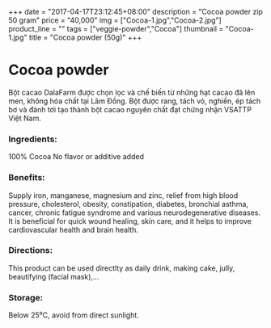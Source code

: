 +++
date = "2017-04-17T23:12:45+08:00"
description = "Cocoa powder zip 50 gram"
price = "40,000"
img = ["Cocoa-1.jpg","Cocoa-2.jpg"]
product_line = ""
tags = ["veggie-powder","Cocoa"]
thumbnail = "Cocoa-1.jpg"
title = "Cocoa powder (50g)"
+++

# Cocoa powder

Bột cacao DalaFarm được chọn lọc và chế biến từ những hạt cacao  đã lên men, không hóa chất tại Lâm Đồng. 
Bột được rang, tách vỏ,  nghiền, ép tách bơ và đánh tơi tạo thành bột cacao nguyên chất đạt chứng nhận VSATTP Việt Nam.


### Ingredients: 
100% Cocoa
No flavor or additive added

### Benefits: 
Supply iron, manganese, magnesium and zinc, relief from high blood pressure, cholesterol,  obesity, constipation, diabetes, bronchial  asthma, cancer, chronic fatigue syndrome  and various neurodegenerative diseases.  It is beneficial for quick wound healing, skin  care, and it helps to improve cardiovascular  health and brain health.

### Directions:  
This product can be used directlty as  daily drink, making cake, jully, beautifying (facial mask),...

### Storage: 
Below 25⁰C, avoid from direct sunlight.

